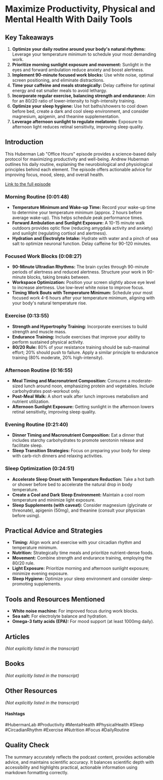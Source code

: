 # Maximize Productivity, Physical and Mental Health With Daily Tools

## Key Takeaways
1.  **Optimize your daily routine around your body's natural rhythms:** Leverage your temperature minimum to schedule your most demanding work.
2.  **Prioritize morning sunlight exposure and movement:** Sunlight in the eyes and forward ambulation reduce anxiety and boost alertness.
3.  **Implement 90-minute focused work blocks:** Use white noise, optimal screen positioning, and eliminate distractions.
4.  **Time your caffeine and meals strategically:** Delay caffeine for optimal energy and eat smaller meals to avoid lethargy.
5.  **Incorporate regular exercise, balancing strength and endurance:** Aim for an 80/20 ratio of lower-intensity to high-intensity training.
6.  **Optimize your sleep hygiene:** Use hot baths/showers to cool down before bed, create a dark and cool sleep environment, and consider magnesium, apigenin, and theanine supplementation.
7. **Leverage afternoon sunlight to regulate melatonin:**  Exposure to afternoon light reduces retinal sensitivity, improving sleep quality.


## Introduction
This Huberman Lab "Office Hours" episode provides a science-based daily protocol for maximizing productivity and well-being.  Andrew Huberman outlines his daily routine, explaining the neurobiological and physiological principles behind each element.  The episode offers actionable advice for improving focus, mood, sleep, and overall health.

[Link to the full episode](https://www.youtube.com/watch?v=Pmd6knanPKw)

### Morning Routine (0:01:48)
- **Temperature Minimum and Wake-up Time:** Record your wake-up time to determine your temperature minimum (approx. 2 hours before average wake-up). This helps schedule peak performance times.
- **Forward Ambulation and Sunlight Exposure:** A 10-15 minute walk outdoors provides optic flow (reducing amygdala activity and anxiety) and sunlight (regulating cortisol and alertness).
- **Hydration and Electrolyte Intake:** Hydrate with water and a pinch of sea salt to optimize neuronal function.  Delay caffeine for 90-120 minutes.

### Focused Work Blocks (0:08:27)
- **90-Minute Ultradian Rhythms:** The brain cycles through 90-minute periods of alertness and reduced alertness.  Structure your work in 90-minute blocks, taking breaks between.
- **Workspace Optimization:** Position your screen slightly above eye level to increase alertness. Use low-level white noise to improve focus.
- **Timing Work Bouts with Temperature Minimum:** Schedule your most focused work 4-6 hours after your temperature minimum, aligning with your body's natural temperature rise.

### Exercise (0:13:55)
- **Strength and Hypertrophy Training:** Incorporate exercises to build strength and muscle mass.
- **Endurance Training:** Include exercises that improve your ability to perform sustained physical activity.
- **80/20 Rule:** 80% of your resistance training should be sub-maximal effort; 20% should push to failure.  Apply a similar principle to endurance training (80% moderate, 20% high-intensity).


### Afternoon Routine (0:16:55)
- **Meal Timing and Macronutrient Composition:**  Consume a moderate-sized lunch around noon, emphasizing protein and vegetables.  Include carbohydrates post-workout only.
- **Post-Meal Walk:** A short walk after lunch improves metabolism and nutrient utilization.
- **Afternoon Sunlight Exposure:** Getting sunlight in the afternoon lowers retinal sensitivity, improving sleep quality.

### Evening Routine (0:21:40)
- **Dinner Timing and Macronutrient Composition:**  Eat a dinner that includes starchy carbohydrates to promote serotonin release and facilitate sleep.
- **Sleep Transition Strategies:**  Focus on preparing your body for sleep with carb-rich dinners and relaxing activities.

### Sleep Optimization (0:24:51)
- **Accelerate Sleep Onset with Temperature Reduction:** Take a hot bath or shower before bed to accelerate the natural drop in body temperature.
- **Create a Cool and Dark Sleep Environment:** Maintain a cool room temperature and minimize light exposure.
- **Sleep Supplements (with caveat):** Consider magnesium (glycinate or threonate), apigenin (50mg), and theanine (consult your physician before using).


## Practical Advice and Strategies
- **Timing:** Align work and exercise with your circadian rhythm and temperature minimum.
- **Nutrition:** Strategically time meals and prioritize nutrient-dense foods.
- **Movement:** Combine strength and endurance training, employing the 80/20 rule.
- **Light Exposure:** Prioritize morning and afternoon sunlight exposure; minimize evening exposure.
- **Sleep Hygiene:** Optimize your sleep environment and consider sleep-promoting supplements.


## Tools and Resources Mentioned
- **White noise machine:** For improved focus during work blocks.
- **Sea salt:** For electrolyte balance and hydration.
- **Omega-3 fatty acids (EPA):** For mood support (at least 1000mg daily).

## Articles
*(Not explicitly listed in the transcript)*


## Books
*(Not explicitly listed in the transcript)*


## Other Resources
*(Not explicitly listed in the transcript)*


#### Hashtags
#HubermanLab #Productivity #MentalHealth #PhysicalHealth #Sleep #CircadianRhythm #Exercise #Nutrition #Focus #DailyRoutine


## Quality Check
The summary accurately reflects the podcast content, provides actionable advice, and maintains scientific accuracy.  It balances scientific depth with accessibility and highlights practical, actionable information using markdown formatting correctly.
